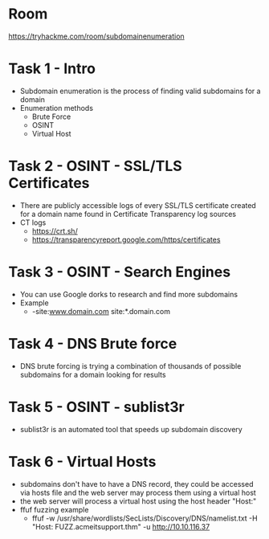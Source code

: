 # Room
https://tryhackme.com/room/subdomainenumeration

# Task 1 - Intro
* Subdomain enumeration is the process of finding valid subdomains for a domain
* Enumeration methods
    * Brute Force
    * OSINT
    * Virtual Host

# Task 2 - OSINT - SSL/TLS Certificates
* There are publicly accessible logs of every SSL/TLS certificate created for a domain name found in Certificate Transparency log sources
* CT logs
    * https://crt.sh/
    * https://transparencyreport.google.com/https/certificates

# Task 3 - OSINT - Search Engines
* You can use Google dorks to research and find more subdomains
* Example
    * -site:www.domain.com site:*.domain.com

# Task 4 - DNS Brute force
* DNS brute forcing is trying a combination of thousands of possible subdomains for a domain looking for results

# Task 5 - OSINT - sublist3r
* sublist3r is an automated tool that speeds up subdomain discovery

# Task 6 - Virtual Hosts
* subdomains don't have to have a DNS record, they could be accessed via hosts file and the web server may process them using a virtual host
* the web server will process a virtual host using the host header "Host:"
* ffuf fuzzing example
    * ffuf -w /usr/share/wordlists/SecLists/Discovery/DNS/namelist.txt -H "Host: FUZZ.acmeitsupport.thm" -u http://10.10.116.37